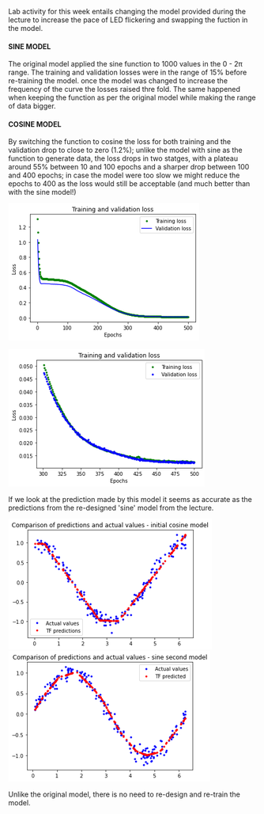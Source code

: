 Lab activity for this week entails changing the model provided during the lecture to increase the pace of LED flickering and swapping the fuction in the model.

#### **SINE MODEL**

The original model applied the sine function to 1000 values in  the  0 - 2π range. The training and validation losses were in the range of 15% before re-training the model. once the model was changed to increase the frequency of the curve the losses raised thre fold. The same happened when keeping the function as per the original model while making the range of data bigger.

#### **COSINE MODEL**

By switching the function to cosine the loss for both training and the validation drop to close to zero (1.2%); unlike the model with sine as the function to generate data, the loss drops in two statges, with a plateau around 55% between 10 and 100 epochs and a sharper drop between 100 and 400 epochs; in case the model were too slow we might reduce the epochs to 400 as the loss would still be acceptable (and much better than with the sine model!)

![alt text](https://github.com/SimoneUCL/casa0018/blob/main/Week3/myWeek3/Cos_loss.png)

![alt text](https://github.com/SimoneUCL/casa0018/blob/main/Week3/myWeek3/Cos_loss_300-500_epochs.png)

If we look at the prediction made by this model it seems as accurate as the predictions from the re-designed 'sine' model from the lecture.

![alt text](https://github.com/SimoneUCL/casa0018/blob/main/Week3/myWeek3/Cos_prediction.png)
![alt text](https://github.com/SimoneUCL/casa0018/blob/main/Week3/myWeek3/Sin_prediction.png)

Unlike the original model, there is no need to re-design and re-train the model.
